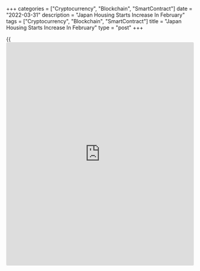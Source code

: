 +++
categories = ["Cryptocurrency", "Blockchain", "SmartContract"]
date = "2022-03-31"
description = "Japan Housing Starts Increase In February"
tags = ["Cryptocurrency", "Blockchain", "SmartContract"]
title = "Japan Housing Starts Increase In February"
type = "post"
+++

{{<iframe id="large-banner" src="https://www.bounty.group/#slide=28.0" width="100%" height="600" scrolling="no" style="border: 0px solid rgb(216, 221, 230); border-radius: 3px;">}}

Japan's housing starts increased at a faster pace in February, data from
the Ministry of Land, Infrastructure, Transport and Tourism showed on
Thursday.

Housing starts rose 6.3 percent yearly in February, following a 2.1
percent increase in January.

Economists had forecast an annual growth of 1.1 percent. This was the
highest since October last year.

Annualized housing starts fell to a seasonally adjusted 872,000 in
February from 820,000 in the previous month.

Data also showed that construction orders received by big 50 contractors
declined 2.3 percent year-on-year in February, after an 11.0 percent
increase in January. Construction orders dropped for the first time in
six months.

For comments and feedback [contact](https://www.playgroundfx.com/contact/): editorial@rtt[news](https://www.letsplayfx.com/blog/forex-news-website/).com

[Economic News][1]

 **What parts of the world are seeing the best (and worst) economic
performances lately? Click[here][2] to check out our [Econ Scorecard][2]
and find out! See up-to-the-moment [ranking](https://www.playgroundfx.com/blog/crypto-exchange-ranking/)s for the best and worst
performers in [GDP][3], [unemployment rate][4], [inflation][5] and much
more.**

   1. www.rtt[news](https://www.letsplayfx.com/blog/forex-news-website/).com/Content/EconomicNews.aspx
   2. www.rtt[news](https://www.letsplayfx.com/blog/forex-news-website/).com/economic-scorecard/world-rank/industrial-production/highest-performance.aspx
   3. www.rtt[news](https://www.letsplayfx.com/blog/forex-news-website/).com/economic-scorecard/world-rank/GDP/highest-performance.aspx
   4. www.rtt[news](https://www.letsplayfx.com/blog/forex-news-website/).com/economic-scorecard/world-rank/unemployment-rate/lowest-performance.aspx
   5. www.rtt[news](https://www.letsplayfx.com/blog/forex-news-website/).com/economic-scorecard/world-rank/CPI/highest-performance.aspx